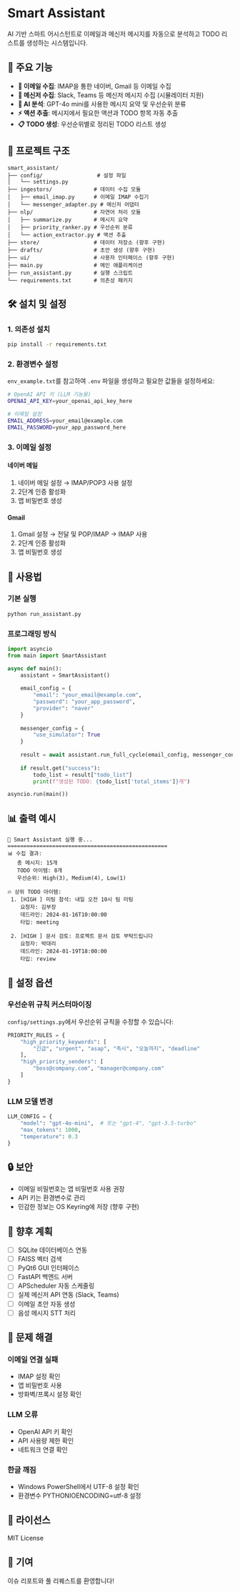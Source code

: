 # Smart Assistant

AI 기반 스마트 어시스턴트로 이메일과 메신저 메시지를 자동으로 분석하고 TODO 리스트를 생성하는 시스템입니다.

## 🚀 주요 기능

- **📧 이메일 수집**: IMAP을 통한 네이버, Gmail 등 이메일 수집
- **📱 메신저 수집**: Slack, Teams 등 메신저 메시지 수집 (시뮬레이터 지원)
- **🤖 AI 분석**: GPT-4o mini를 사용한 메시지 요약 및 우선순위 분류
- **⚡ 액션 추출**: 메시지에서 필요한 액션과 TODO 항목 자동 추출
- **📋 TODO 생성**: 우선순위별로 정리된 TODO 리스트 생성

## 📁 프로젝트 구조

```
smart_assistant/
├── config/                 # 설정 파일
│   └── settings.py
├── ingestors/             # 데이터 수집 모듈
│   ├── email_imap.py      # 이메일 IMAP 수집기
│   └── messenger_adapter.py # 메신저 어댑터
├── nlp/                   # 자연어 처리 모듈
│   ├── summarize.py       # 메시지 요약
│   ├── priority_ranker.py # 우선순위 분류
│   └── action_extractor.py # 액션 추출
├── store/                 # 데이터 저장소 (향후 구현)
├── drafts/                # 초안 생성 (향후 구현)
├── ui/                    # 사용자 인터페이스 (향후 구현)
├── main.py                # 메인 애플리케이션
├── run_assistant.py       # 실행 스크립트
└── requirements.txt       # 의존성 패키지
```

## 🛠️ 설치 및 설정

### 1. 의존성 설치

```bash
pip install -r requirements.txt
```

### 2. 환경변수 설정

`env_example.txt`를 참고하여 `.env` 파일을 생성하고 필요한 값들을 설정하세요:

```bash
# OpenAI API 키 (LLM 기능용)
OPENAI_API_KEY=your_openai_api_key_here

# 이메일 설정
EMAIL_ADDRESS=your_email@example.com
EMAIL_PASSWORD=your_app_password_here
```

### 3. 이메일 설정

#### 네이버 메일
1. 네이버 메일 설정 → IMAP/POP3 사용 설정
2. 2단계 인증 활성화
3. 앱 비밀번호 생성

#### Gmail
1. Gmail 설정 → 전달 및 POP/IMAP → IMAP 사용
2. 2단계 인증 활성화
3. 앱 비밀번호 생성

## 🚀 사용법

### 기본 실행

```bash
python run_assistant.py
```

### 프로그래밍 방식

```python
import asyncio
from main import SmartAssistant

async def main():
    assistant = SmartAssistant()
    
    email_config = {
        "email": "your_email@example.com",
        "password": "your_app_password",
        "provider": "naver"
    }
    
    messenger_config = {
        "use_simulator": True
    }
    
    result = await assistant.run_full_cycle(email_config, messenger_config)
    
    if result.get("success"):
        todo_list = result["todo_list"]
        print(f"생성된 TODO: {todo_list['total_items']}개")

asyncio.run(main())
```

## 📊 출력 예시

```
🚀 Smart Assistant 실행 중...
==================================================
📊 수집 결과:
   총 메시지: 15개
   TODO 아이템: 8개
   우선순위: High(3), Medium(4), Low(1)

🔥 상위 TODO 아이템:
 1. [HIGH ] 미팅 참석: 내일 오전 10시 팀 미팅
    요청자: 김부장
    데드라인: 2024-01-16T10:00:00
    타입: meeting

 2. [HIGH ] 문서 검토: 프로젝트 문서 검토 부탁드립니다
    요청자: 박대리
    데드라인: 2024-01-19T18:00:00
    타입: review
```

## 🔧 설정 옵션

### 우선순위 규칙 커스터마이징

`config/settings.py`에서 우선순위 규칙을 수정할 수 있습니다:

```python
PRIORITY_RULES = {
    "high_priority_keywords": [
        "긴급", "urgent", "asap", "즉시", "오늘까지", "deadline"
    ],
    "high_priority_senders": [
        "boss@company.com", "manager@company.com"
    ]
}
```

### LLM 모델 변경

```python
LLM_CONFIG = {
    "model": "gpt-4o-mini",  # 또는 "gpt-4", "gpt-3.5-turbo"
    "max_tokens": 1000,
    "temperature": 0.3
}
```

## 🔒 보안

- 이메일 비밀번호는 앱 비밀번호 사용 권장
- API 키는 환경변수로 관리
- 민감한 정보는 OS Keyring에 저장 (향후 구현)

## 🚧 향후 계획

- [ ] SQLite 데이터베이스 연동
- [ ] FAISS 벡터 검색
- [ ] PyQt6 GUI 인터페이스
- [ ] FastAPI 백엔드 서버
- [ ] APScheduler 자동 스케줄링
- [ ] 실제 메신저 API 연동 (Slack, Teams)
- [ ] 이메일 초안 자동 생성
- [ ] 음성 메시지 STT 처리

## 🐛 문제 해결

### 이메일 연결 실패
- IMAP 설정 확인
- 앱 비밀번호 사용
- 방화벽/프록시 설정 확인

### LLM 오류
- OpenAI API 키 확인
- API 사용량 제한 확인
- 네트워크 연결 확인

### 한글 깨짐
- Windows PowerShell에서 UTF-8 설정 확인
- 환경변수 PYTHONIOENCODING=utf-8 설정

## 📝 라이선스

MIT License

## 🤝 기여

이슈 리포트와 풀 리퀘스트를 환영합니다!

